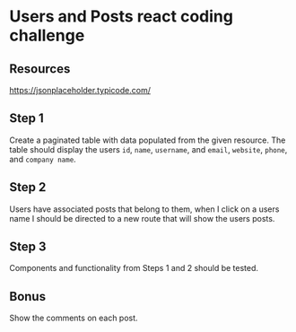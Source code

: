 # Users and Posts react coding challenge

## Resources

https://jsonplaceholder.typicode.com/

## Step 1

Create a paginated table with data populated from the given resource. The table should display the users `id`, `name`, `username`, and `email`, `website`, `phone`, and `company name`.

## Step 2

Users have associated posts that belong to them, when I click on a users name I should be directed to a new route that will show the users posts.

## Step 3

Components and functionality from Steps 1 and 2 should be tested.

## Bonus

Show the comments on each post.
